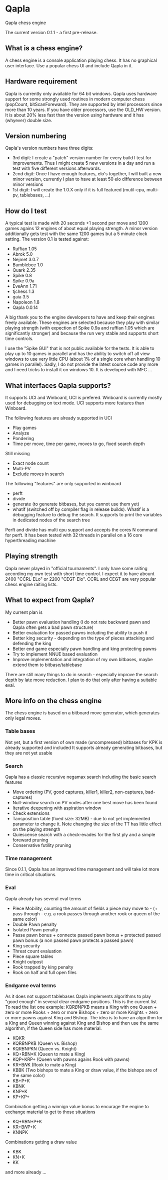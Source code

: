 # Qapla

Qapla chess engine

The current version 0.1.1 - a first pre-release.

## What is a chess engine?

A chess engine is a console application playing chess. It has no graphical user interface. Use a popular chess UI and include Qapla in it.

## Hardware requirement

Qapla is currently only available for 64 bit windows. Qapla uses hardware support for some strongly used routines in modern computer chess (popCount, bitScanForeward). They are supported by intel processors since more than 10 years. If you have older processors, use the OLD_HW version. It is about 20% less fast than the version using hardware and it has (whyever) double size.

## Version numbering

Qapla's version numbers have three digits:

- 3rd digit: I create a "patch" version number for every build I test for improvements. Thus I might create 5 new versions in a day and run a test with five different versions afterwards.
- 2cnd digit: Once I have enough features, elo's together, I will built a new minor version, currently I plan to have at least 50 elo difference between minor versions
- 1st digit: I will create the 1.0.X only if it is full featured (mutil-cpu, multi-pv, tablebases, ...)

## How do I test

A typical test is made with 20 seconds +1 second per move and 1200 games agains 12 engines of about equal playing strength. A minor version additionally gets test with the same 1200 games but a 5 minute clock setting.
The version 0.1 is tested against:

- Ruffian 1.05
- Abrok 5.0
- Nejmet 3.0.7
- Bumblebee 1.0
- Quark 2.35
- Spike 0.8
- Spike 0.9a
- EveAnn 1.71
- tjchess 1.3
- gaia 3.5
- Napoleon 1.8
- Qapla 0.0.14

A big thank you to the engine developers to have and keep their engines freely available. These engines are selected because they play with similar playing strength (with expection of Spike 0.9a and ruffian 1.05 which are significantly stronger) and because the run very stable and supports short time controls.

I use the "Spike GUI" that is not public available for the tests. It is able to play up to 10 games in parallel and has the ability to switch off all view windows to use very little CPU (about 1% of a single core when handling 10 games in parallel). Sadly, I do not provide the latest source code any more and I need tricks to install it on windows 10. It is developed with MFC ...

## What interfaces Qapla supports?

It supports UCI and Winboard, UCI is prefered. Winboard is currently mostly used for debugging on text mode. UCI supports more features than Winboard.

The following features are already supported in UCI

- Play games
- Analyze
- Pondering
- Time per move, time per game, moves to go, fixed search depth

Still missing

- Exact node count
- Multi-PV
- Exclude moves in search

The following "features" are only supported in winboard

- perft
- divide
- generate (to generate bitbases, but you cannot use them yet)
- whatif (switched off by compiler flag in release builds). Whatif is a debugging feature to debug the search. It supports to print the variables in dedicated nodes of the search tree

Perft and divide has multi cpu support and accepts the cores N command for perft. It has been tested with 32 threads in parallel on a 16 core hyperthreading machine

## Playing strength

Qapla never played in "official tournaments". I only have some raiting according my own test with short time control. I expect it to have abount 2400 "CCRL-ELo" or 2200 "CEGT-Elo". CCRL and CEGT are very popular chess engine raiting lists.

## What to expect from Qapla?

My current plan is

- Better pawn evaluation handling (I do not rate backward pawn and Qapla often gets a bad pawn structure)
- Better evaluation for passed pawns including the ability to push it
- Better king security - depending on the type of pieces attacking and defending the king
- Better end game especially pawn handling and king protecting pawns
- Try to implement NNUE based evaluation
- Improve implementation and integration of my own bitbases, maybe extend them to bitbase/tablebase

There are still many things to do in search - especially improve the search depth by late move reduction. I plan to do that only after having a suitable eval.

## More info on the chess engine

The chess engine is based on a bitboard move generator, which generates only legal moves.

### Table bases

Not yet, but a first version of own made (uncompressed) bitbases for KPK is already supported and included
It supports already generating bitbases, but they are not yet usable

### Search

Qapla has a classic recursive negamax search including the basic search features

- Move ordering (PV, good captures, killer1, killer2, non-captures, bad-captures)
- Null-window search on PV nodes after one best move has been found
- Iterative deepening with aspiration window
- Check extensions
- Tansposition table (fixed size: 32MB) - due to not yet implemented parameter to change it. Note changing the size of the TT has little effect on the playing strength
- Quiescense search with a check-evades for the first ply and a simple foreward pruning
- Conservative futility pruning

### Time management

Since 0.1.1, Qapla has an improved time management and will take lot more time in critical situations.

### Eval

Qapla already has several eval terms

- Piece Mobility, counting the amount of fields a piece may move to - (+ pass through - e.g. a rook passes through another rook or queen of the same color)
- Double Pawn penalty
- Isolated Pawn penalty
- Passe pawn bonus + connecte passed pawn bonus + protected passed pawn bonus (a non passed pawn protects a passed pawn)
- King security
- Threat count evaluation
- Piece square tables
- Knight outpost
- Rook trapped by king penalty
- Rook on half and full open files

### Endgame eval terms

As it does not support tablebases Qapla implements algorithms to play "good enough" in several clear endgame positions. This is the current list
To read the list one example: KQR*B*N*P*KB means a King with one Queen + zero or more Rooks + zero or more Bishops + zero or more Knights + zero or more pawns against King and Bishop. The idea is to have an algorithm for a King and Queen winning against King and Bishop and then use the same algorithm, if the Queen side has more material.

- KQKR
- KQR*B*N*P*KB (Queen vs. Bishop)
- KQR*B*N*P*KN (Queen vs. Knight)
- KQ+R*B*N*K (Queen to mate a King)
- KQP+KRP+ (Queen with pawns agains Rook with pawns)
- KR+B*N*K (Rook to mate a King)
- KBBK (Two bishops to mate a King or draw value, if the bishops are of the same color)
- KB+P+K
- KBNK
- KNP+K
- KP+KP+

Combination getting a winnign value bonus to encurage the engine to exchange material to get to those situations

- KQ+R*B*N*P+K
- KR+B*N*P+K
- KNNPK

Combinations getting a draw value

- KBK
- KN+K
- KK

and more already ...
